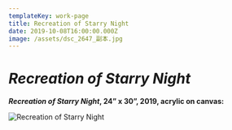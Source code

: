 ```yaml
---
templateKey: work-page
title: Recreation of Starry Night
date: 2019-10-08T16:00:00.000Z
image: /assets/dsc_2647_副本.jpg
---
```

# *Recreation of Starry Night*

<div class="lines-1"></div>

***Recreation of Starry Night*, 24” x 30”, 2019, acrylic on canvas:**

<div class="lines-1"></div>

![Recreation of Starry Night](/assets/dsc_2647_副本.jpg "Recreation of Starry Night")